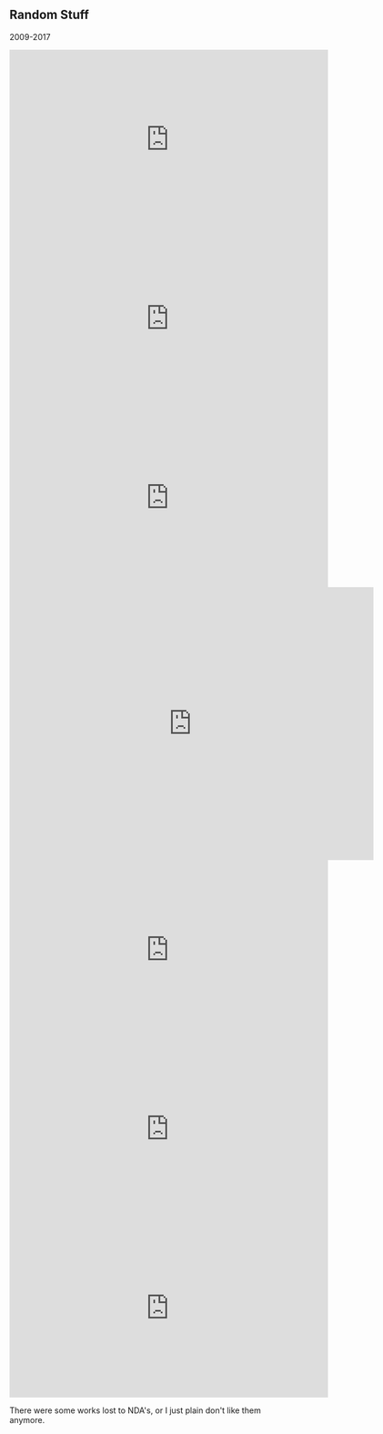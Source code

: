 ## Random Stuff
2009-2017

<iframe full="true" width="560" height="315" src="https://www.youtube-nocookie.com/embed/NR2CH8V4rgY" frameborder="0" allow="accelerometer; autoplay; encrypted-media; gyroscope; picture-in-picture" allowfullscreen></iframe>
<iframe full="true" width="560" height="315" src="https://www.youtube-nocookie.com/embed/QyvjDVIZ7Uc" frameborder="0" allow="accelerometer; autoplay; encrypted-media; gyroscope; picture-in-picture" allowfullscreen></iframe>
<iframe full="true" width="560" height="315" src="https://www.youtube-nocookie.com/embed/vBR-NooPGko" frameborder="0" allow="accelerometer; autoplay; encrypted-media; gyroscope; picture-in-picture" allowfullscreen></iframe>
<iframe full="true" width="640" height="480" src="https://www.youtube-nocookie.com/embed/snrnBCwaRMM" frameborder="0" allow="accelerometer; autoplay; encrypted-media; gyroscope; picture-in-picture" allowfullscreen></iframe>
<iframe full="true" width="560" height="315" src="https://www.youtube-nocookie.com/embed/0gDBzLzRtRg" frameborder="0" allow="accelerometer; autoplay; encrypted-media; gyroscope; picture-in-picture" allowfullscreen></iframe>
<iframe full="true" width="560" height="315" src="https://www.youtube-nocookie.com/embed/-veM14fXkQE" frameborder="0" allow="accelerometer; autoplay; encrypted-media; gyroscope; picture-in-picture" allowfullscreen></iframe>
<iframe full="true" width="560" height="315" src="https://www.youtube-nocookie.com/embed/6oP-sK3J1uA" frameborder="0" allow="accelerometer; autoplay; encrypted-media; gyroscope; picture-in-picture" allowfullscreen></iframe>

There were some works lost to NDA's, or I just plain don't like them anymore.
